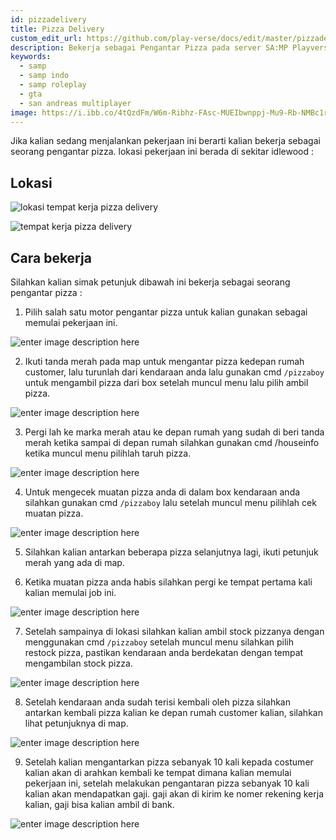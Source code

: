 ```yaml
---
id: pizzadelivery
title: Pizza Delivery
custom_edit_url: https://github.com/play-verse/docs/edit/master/pizzadelivery.md
description: Bekerja sebagai Pengantar Pizza pada server SA:MP Playverse Virtual Roleplay Indonesia
keywords:
  - samp
  - samp indo
  - samp roleplay
  - gta
  - san andreas multiplayer
image: https://i.ibb.co/4tQzdFm/W6m-Ribhz-FAsc-MUEIbwnppj-Mu9-Rb-NMBc1r-NF2-JQ34-NLTIGhhtsek-X08b6g-I1jn4m-IW-6l8-Zk-MRHFWLfjd-HBqv.png
---
```


Jika kalian sedang menjalankan pekerjaan ini berarti kalian bekerja sebagai seorang pengantar pizza. lokasi pekerjaan ini berada di sekitar idlewood :

## Lokasi

![lokasi tempat kerja pizza delivery ](https://i.ibb.co/zhbZW0J/qyvuyh6or-Grr-Qb-Zx-Pj-YZ8-Ci-ASOh-Js-AQVEa-Ut-I7-UEv5w-Noq-VM1-Dyr-GDW91-Qmc-GBv-Ji1du-NBrzf-Hx-Q-G.png)

![tempat kerja pizza delivery](https://i.ibb.co/hFXstHy/M5-T4us-SHa9k-LD-Kf-Du-MB2-Lw-TZIa-Ko-B9-QVu-A-Ld-KO8-Bnod-q-AFqg-GKDht9-Fl-TUc-Scs-T1-C0t-Iuib546f.png)

## Cara bekerja

Silahkan kalian simak petunjuk dibawah ini bekerja sebagai seorang pengantar pizza :

 1. Pilih salah satu motor pengantar pizza untuk kalian gunakan sebagai memulai pekerjaan ini.

![enter image description here](https://i.ibb.co/4tQzdFm/W6m-Ribhz-FAsc-MUEIbwnppj-Mu9-Rb-NMBc1r-NF2-JQ34-NLTIGhhtsek-X08b6g-I1jn4m-IW-6l8-Zk-MRHFWLfjd-HBqv.png)
 
 2. Ikuti tanda merah pada map untuk mengantar pizza kedepan rumah customer, lalu turunlah dari kendaraan anda lalu gunakan cmd `/pizzaboy` untuk mengambil pizza dari box setelah muncul menu lalu pilih ambil pizza.

![enter image description here](https://i.ibb.co/NsKWFK2/2co1aqto-E-Z05-Aqm-Eo-Gsgf03p9v-Ugfhi76-TW0-Oz7-Qk-ptx-Ggo-FBFq-I-z2-FJZRovm-ITl-c3i-MHWz7-RNYa-KHVP.png)
 
 3. Pergi lah ke marka merah atau ke depan rumah yang sudah di beri tanda merah ketika sampai di depan rumah silahkan gunakan cmd /houseinfo ketika muncul menu pilihlah taruh pizza.

![enter image description here](https://i.ibb.co/fx73G2p/s9u-NGI2-Zpe-Tfk-REKCNOy26c-Pht7t1mq7-FBpfu-Sogdj-EHg-Tc-Hlx4uu-Ab-U9kb-OR5-V3ju0d-Uq49j4td-EEY3z0la.png)
 
 4. Untuk mengecek muatan pizza anda di dalam box kendaraan anda silahkan gunakan cmd `/pizzaboy` lalu setelah muncul menu pilihlah cek muatan pizza.

![enter image description here](https://i.ibb.co/Wkf76Zj/c-Cc-uwhwb-CShb-D-I9-M72j3i-US-uhdp-Uh-Ia-Ppebz-J4-Ogqbk-QQl5s8-m-Agl-W37u-H11-BPBJIFb-SELh0-DAZ5at.png)
 
 5. Silahkan kalian antarkan beberapa pizza selanjutnya lagi, ikuti petunjuk merah yang ada di map.
 
 6. Ketika muatan pizza anda habis silahkan pergi ke tempat pertama kali kalian memulai job ini.

![enter image description here](https://i.ibb.co/2nqDjs7/w-Wit3wsl-T4-D7hp-FRj0-DNy-GD7-h-ZLdd-gmie4m-Y7-WY7c-Wybcsz-ROmg4vn-Kfo-Und-L3-Idvy-Hs-Iw-Dmza-Yhx-O.png)
 
 7. Setelah sampainya di lokasi silahkan kalian ambil stock pizzanya dengan menggunakan cmd `/pizzaboy` setelah muncul menu silahkan pilih restock pizza, pastikan kendaraan anda berdekatan dengan tempat mengambilan stock pizza.

![enter image description here](https://i.ibb.co/LnrjmFY/kag-Bl-PLMAm-A8y-NAJ8hfisr-X7-I0b-P2kp-L4r-Df-C3q-TDOCCSHbc0b-M1-O2n-S9-PLA5-Mks-D5-Kf6-Hlh-SJJJ8-m.png)
 
 8. Setelah kendaraan anda sudah terisi kembali oleh pizza silahkan antarkan kembali pizza kalian ke depan rumah customer kalian, silahkan lihat petunjuknya di map.

![enter image description here](https://i.ibb.co/HYzxVYk/Ez-Cuzqy-Toj-Tgd-C2-Qh-HSEAFh8r-Okj-T5-PXzlm-z-XIl0h-RVfsk-YZ91t-CMIzut-Uvr0-OARCfhfs7-LHT3-Zmungi-W.png)
 
 9. Setelah kalian mengantarkan pizza sebanyak 10 kali kepada costumer kalian akan di arahkan kembali ke tempat dimana kalian memulai pekerjaan ini, setelah melakukan pengantaran pizza sebanyak 10 kali kalian akan mendapatkan gaji. gaji akan di kirim ke nomer rekening kerja kalian, gaji bisa kalian ambil di bank.

![enter image description here](https://i.ibb.co/r7t48qr/GGIGmqz-Ry-ECd-N0-Prb-kd-KTQPfe-RBANWe-St5spr-Kv6-O5-Do6h-Rz-RJn7l6-ZAhxo-Qx2-R1-Dsk-Vh-OYx-Y-c6wj-K.png)
